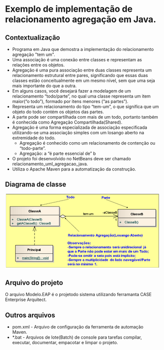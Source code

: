 # Exemplo de implementação de relacionamento agregação em Java.

## Contextualização

- Programa em Java que demostra a implementação do relacionamento agregação "tem um".<br>
- Uma associação é uma conexão entre classes e representam as relações entre os objetos.<br>
- Agregação é uma pura associação entre duas classes representa um relacionamento estrutural entre pares, significando que essas duas classes estão conceitualmente em um mesmo nível, sem que uma seja mais importante do que a outra.<br>
- Em alguns casos, você desejará fazer a modelagem de um relacionamento “todo/parte”, no qual uma classe representa um item maior(“o todo”), formado por itens menores (“as partes”).<br>
- Representa um relacionamento do tipo “tem-um”, o que significa que um objeto do todo contém os objetos das partes.<br>
- A parte pode ser compartilhada com mais de um todo, portanto também é conhecida como Agregação Compartilhada(Shared).<br>
- Agregação é uma forma especializada de associação especificada utilizando-se uma associação simples com um losango aberto na extremidade do todo. <br>
    - Agregação é conhecido como um relacionamento de contenção ou “todo-parte”.<br>
    - Agregação: a “é parte essencial de” b<br>
- O projeto foi desenvolvido no NetBeans deve ser chamado relacionamento_uml_agregacao_java.<br>
- Utiliza o Apache Maven para a automatização da construção.<br>

## Diagrama de classe

![Diagrama de classe](diagramadeclasse.png)

## Arquivo do projeto

O arquivo Modelo.EAP é o projetodo sistema utilizando ferramanta CASE Enterprise Arquitect.

## Outros arquivos

- pom.xml - Arquivo de configuração da ferramenta de automação Maven.
- *.bat - Arquivos de lote(Batch) de console para tarefas compilar, executar, documentar, empacotar e limpar o projeto.